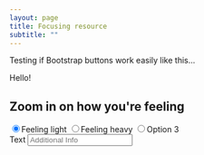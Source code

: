 ```yaml
---
layout: page
title: Focusing resource
subtitle: ""
---
```


Testing if Bootstrap buttons work easily like this...

Hello!

## Zoom in on how you're feeling
<div>
<label class="radio-inline"><input type="radio" name="optradio" checked>Feeling light</label>
<label class="radio-inline"><input type="radio" name="optradio">Feeling heavy</label>
<label class="radio-inline"><input type="radio" name="optradio">Option 3</label>
</div>

<form>
  <div class="input-group">
    <span class="input-group-addon">Text</span>
    <input id="msg" type="text" class="form-control" name="msg" placeholder="Additional Info">
  </div>
</form>
